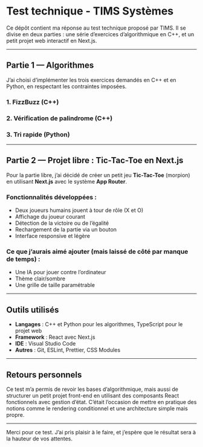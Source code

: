 # Test technique - TIMS Systèmes

Ce dépôt contient ma réponse au test technique proposé par TIMS. Il se divise en deux parties : une série d’exercices d’algorithmique en C++, et un petit projet web interactif en Next.js.

---

## Partie 1 — Algorithmes

J’ai choisi d’implémenter les trois exercices demandés en C++ et en Python, en respectant les contraintes imposées.

### 1. FizzBuzz (C++)

### 2. Vérification de palindrome (C++)

### 3. Tri rapide (Python)

---

## Partie 2 — Projet libre : Tic-Tac-Toe en Next.js

Pour la partie libre, j’ai décidé de créer un petit jeu **Tic-Tac-Toe** (morpion) en utilisant **Next.js** avec le système **App Router**.

### Fonctionnalités développées :

- Deux joueurs humains jouent à tour de rôle (X et O)
- Affichage du joueur courant
- Détection de la victoire ou de l’égalité
- Rechargement de la partie via un bouton
- Interface responsive et légère

### Ce que j’aurais aimé ajouter (mais laissé de côté par manque de temps) :

- Une IA pour jouer contre l’ordinateur
- Thème clair/sombre
- Une grille de taille paramétrable

---

## Outils utilisés

- **Langages** : C++ et Python pour les algorithmes, TypeScript pour le projet web
- **Framework** : React avec Next.js
- **IDE** : Visual Studio Code
- **Autres** : Git, ESLint, Prettier, CSS Modules

---

## Retours personnels

Ce test m’a permis de revoir les bases d’algorithmique, mais aussi de structurer un petit projet front-end en utilisant des composants React fonctionnels avec gestion d’état.
C’était l’occasion de mettre en pratique des notions comme le rendering conditionnel et une architecture simple mais propre.

---

Merci pour ce test. J’ai pris plaisir à le faire, et j’espère que le résultat sera à la hauteur de vos attentes.
